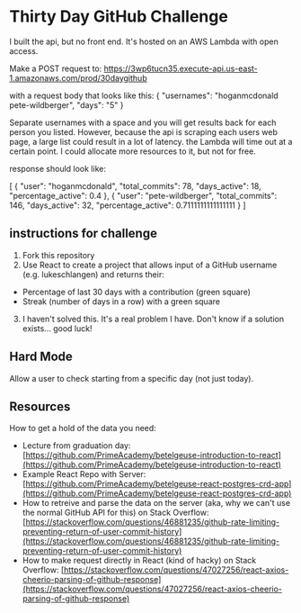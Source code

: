 # Thirty Day GitHub Challenge

I built the api, but no front end. It's hosted on an AWS Lambda with open access.

Make a POST request to:
https://3wp6tucn35.execute-api.us-east-1.amazonaws.com/prod/30daygithub

with a request body that looks like this:
{
  "usernames": "hoganmcdonald pete-wildberger",
  "days": "5"
}

Separate usernames with a space and you will get results back for each person you listed. However, because the api is scraping each users web page, a large list could result in a lot of latency. the Lambda will time out at a certain point. I could allocate more resources to it, but not for free.

response should look like:

[
  {
    \"user\": \"hoganmcdonald\",
    \"total_commits\": 78,
    \"days_active\": 18,
    \"percentage_active\": 0.4
  },
  {
    \"user\": \"pete-wildberger\",
    \"total_commits\": 146,
    \"days_active\": 32,
    \"percentage_active\": 0.7111111111111111
  }
]

## instructions for challenge

1. Fork this repository
2. Use React to create a project that allows input of a GitHub username (e.g. lukeschlangen) and returns their:
  - Percentage of last 30 days with a contribution (green square)
  - Streak (number of days in a row) with a green square
3. I haven't solved this. It's a real problem I have. Don't know if a solution exists... good luck!

## Hard Mode

Allow a user to check starting from a specific day (not just today).

## Resources

How to get a hold of the data you need:

- Lecture from graduation day: [https://github.com/PrimeAcademy/betelgeuse-introduction-to-react](https://github.com/PrimeAcademy/betelgeuse-introduction-to-react)
- Example React Repo with Server: [https://github.com/PrimeAcademy/betelgeuse-react-postgres-crd-app](https://github.com/PrimeAcademy/betelgeuse-react-postgres-crd-app)
- How to retreive and parse the data on the server (aka, why we can't use the normal GitHub API for this) on Stack Overflow: [https://stackoverflow.com/questions/46881235/github-rate-limiting-preventing-return-of-user-commit-history](https://stackoverflow.com/questions/46881235/github-rate-limiting-preventing-return-of-user-commit-history)
- How to make request directly in React (kind of hacky) on Stack Overflow: [https://stackoverflow.com/questions/47027256/react-axios-cheerio-parsing-of-github-response](https://stackoverflow.com/questions/47027256/react-axios-cheerio-parsing-of-github-response)
